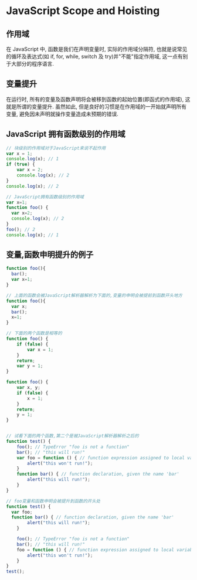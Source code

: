 # JavaScript Scope and Hoisting

## 作用域

在 JavaScript 中, 函数是我们在声明变量时, 实际的作用域分隔符, 也就是说常见的循环及表达式(如 if, for, while, switch 及 try)并"不能"指定作用域, 这一点有别于大部分的程序语言.

## 变量提升

在运行时, 所有的变量及函数声明将会被移到函数的起始位置(即函式的作用域), 这就是所谓的变量提升. 虽然如此, 但是良好的习惯是在作用域的一开始就声明所有变量, 避免因未声明就操作变量造成未预期的错误.

## JavaScript 拥有函数级别的作用域

```JavaScript
// 块级别的作用域对于JavaScript来说不起作用
var x = 1;
console.log(x); // 1
if (true) {
	var x = 2;
	console.log(x); // 2
}
console.log(x); // 2

// JavaScript拥有函数级别的作用域
var x=1;
function foo() {
  var x=2;
  console.log(x); // 2
}
foo(); // 2
console.log(x); // 1
```

## 变量,函数申明提升的例子

```JavaScript
function foo(){
  bar();
  var x=1;
}

// 上面的函数会被JavaScript解析器解析为下面的,变量的申明会被提前到函数开头地方
function foo(){
  var x;
  bar();
  x=1;
}

// 下面的两个函数是相等的
function foo() {
	if (false) {
		var x = 1;
	}
	return;
	var y = 1;
}

function foo() {
	var x, y;
	if (false) {
		x = 1;
	}
	return;
	y = 1;
}


// 试看下面的两个函数,第二个是被JavaScript解析器解析之后的
function test() {
	foo(); // TypeError "foo is not a function"
	bar(); // "this will run!"
	var foo = function () { // function expression assigned to local variable 'foo'
		alert("this won't run!");
	}
	function bar() { // function declaration, given the name 'bar'
		alert("this will run!");
	}
}

// foo变量和函数申明会被提升到函数的开头处
function test() {
  var foo;
  function bar() { // function declaration, given the name 'bar'
		alert("this will run!");
	}

	foo(); // TypeError "foo is not a function"
	bar(); // "this will run!"
	foo = function () { // function expression assigned to local variable 'foo'
		alert("this won't run!");
	}
}
test();
```
